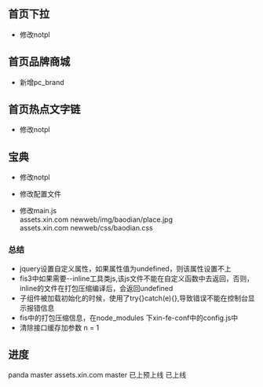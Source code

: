 ##  首页下拉

* 修改notpl



##  首页品牌商城

* 新增pc_brand


## 首页热点文字链
* 修改notpl

## 宝典
 * 修改notpl
 
 * 修改配置文件
 * 修改main.js  
 assets.xin.com  newweb/img/baodian/place.jpg  
 assets.xin.com  newweb/css/baodian.css
### 总结
* jquery设置自定义属性，如果属性值为undefined，则该属性设置不上
* fis3中如果需要--inline工具类js,该js文件不能在自定义函数中去返回，否则，inline的文件在打包压缩编译后，会返回undefined
* 子组件被加载初始化的时候，使用了try{}catch(e){},导致错误不能在控制台显示报错信息
* fis中的打包压缩信息，在node_modules 下xin-fe-conf中的config.js中
* 清除接口缓存加参数  n = 1
## 进度
panda master
assets.xin.com master
已上预上线
已上线
